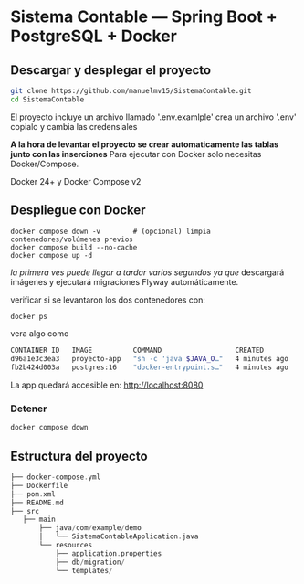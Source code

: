 # Sistema Contable — Spring Boot + PostgreSQL + Docker

## Descargar y desplegar el proyecto

``` bash
git clone https://github.com/manuelmv15/SistemaContable.git
cd SistemaContable
```

El proyecto incluye un archivo llamado '.env.examlple' crea un archivo '.env' copialo y cambia las credensiales

**A la hora de levantar el proyecto se crear automaticamente las tablas junto con las inserciones**
Para ejecutar con Docker solo necesitas Docker/Compose.

Docker 24+ y Docker Compose v2

## Despliegue con Docker

```bahs
docker compose down -v        # (opcional) limpia contenedores/volúmenes previos
docker compose build --no-cache
docker compose up -d
```

*la primera ves puede llegar a tardar varios segundos ya que*  descargará imágenes y ejecutará migraciones Flyway automáticamente.

verificar si se levantaron los dos contenedores con:

```bash
docker ps
```

vera algo como

```bash
CONTAINER ID   IMAGE          COMMAND                  CREATED         STATUS                    PORTS                                         NAMES
d96a1e3c3ea3   proyecto-app   "sh -c 'java $JAVA_O…"   4 minutes ago   Up 14 seconds             0.0.0.0:8080->8080/tcp, [::]:8080->8080/tcp   app_sistemacontable
fb2b424d003a   postgres:16    "docker-entrypoint.s…"   4 minutes ago   Up 20 seconds (healthy)   0.0.0.0:5432->5432/tcp, [::]:5432->5432/tcp   pg_sistemacontable
```

La app quedará accesible en:  [http://localhost:8080](http://localhost:8080)

### Detener

```bash
docker compose down 
```

## Estructura del proyecto

``` swift
├── docker-compose.yml
├── Dockerfile
├── pom.xml
├── README.md
├── src
   ├── main
       ├── java/com/example/demo
       │   └── SistemaContableApplication.java
       └── resources
           ├── application.properties
           ├── db/migration/
           └── templates/

```
